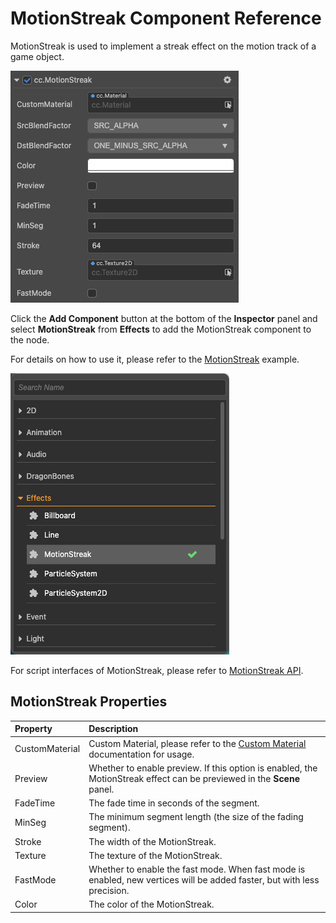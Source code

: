 # MotionStreak Component Reference

MotionStreak is used to implement a streak effect on the motion track of a game object.

![MotionStreak](motion-streak/motionstreak.png)

Click the **Add Component** button at the bottom of the **Inspector** panel and select **MotionStreak** from **Effects** to add the MotionStreak component to the node.

For details on how to use it, please refer to the [MotionStreak](https://github.com/cocos/cocos-test-projects/tree/v3.8/assets/cases/ui/24.motion-streak) example.

![add motionStreak](motion-streak/add-motion-streak.png)

For script interfaces of MotionStreak, please refer to [MotionStreak API](%__APIDOC__%/en/class/MotionStreak).

## MotionStreak Properties

| Property | Description
| :-------------- | :----------- |
| CustomMaterial | Custom Material, please refer to the [Custom Material](./../../ui-system/components/engine/ui-material.md) documentation for usage. |
| Preview | Whether to enable preview. If this option is enabled, the MotionStreak effect can be previewed in the **Scene** panel. |
| FadeTime | The fade time in seconds of the segment. |
| MinSeg | The minimum segment length (the size of the fading segment). |
| Stroke | The width of the MotionStreak. |
| Texture | The texture of the MotionStreak. |
| FastMode | Whether to enable the fast mode. When fast mode is enabled, new vertices will be added faster, but with less precision. |
| Color | The color of the MotionStreak. |
